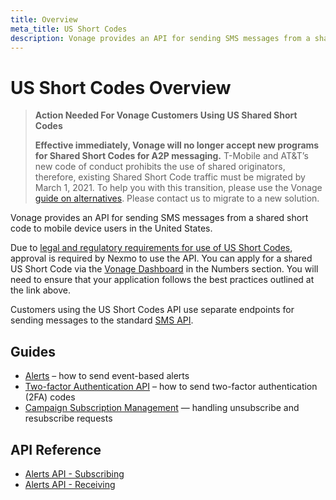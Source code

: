 ```yaml
---
title: Overview
meta_title: US Short Codes
description: Vonage provides an API for sending SMS messages from a shared short code to mobile device users in the United States. (Nexmo is now Vonage)
---
```


# US Short Codes Overview

> **Action Needed For Vonage Customers Using US Shared Short Codes**
>
>**Effective immediately, Vonage will no longer accept new programs for Shared Short Codes for A2P messaging.** T-Mobile and AT&T’s new code of conduct prohibits the use of shared originators, therefore, existing Shared Short Code traffic must be migrated by March 1, 2021. To help you with this transition, please use the Vonage [guide on alternatives](https://help.nexmo.com/hc/en-us/articles/360050905592).  Please contact us to migrate to a new solution.

Vonage provides an API for sending SMS messages from a shared short code to mobile device users in the United States.

Due to [legal and regulatory requirements for use of US Short Codes](https://help.nexmo.com/hc/en-us/articles/204015403-Preapproved-US-Short-Codes-compliance-requirements), approval is required by Nexmo to use the API. You can apply for a shared US Short Code via the [Vonage Dashboard](https://dashboard.nexmo.com) in the Numbers section. You will need to ensure that your application follows the best practices outlined at the link above.

Customers using the US Short Codes API use separate endpoints for sending messages to the standard [SMS API](/messaging/sms/overview).

## Guides

* [Alerts](/messaging/us-short-codes/guides/alerts) – how to send event-based alerts
* [Two-factor Authentication API](/messaging/us-short-codes/guides/2fa) – how to send two-factor authentication (2FA) codes
* [Campaign Subscription Management](/messaging/us-short-codes/guides/campaign-subscription-management) — handling unsubscribe and resubscribe requests

## API Reference

* [Alerts API - Subscribing](/api/sms/us-short-codes/alerts/subscription)
* [Alerts API - Receiving](/api/sms/us-short-codes/alerts/sending)
